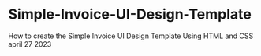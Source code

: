 # Simple-Invoice-UI-Design-Template
How to create the Simple Invoice UI Design Template Using HTML and CSS
april 27 2023
